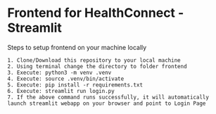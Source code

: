 # Frontend for HealthConnect - Streamlit

Steps to setup frontend on your machine locally

```
1. Clone/Download this repository to your local machine
2. Using terminal change the directory to folder frontend
3. Execute: python3 -m venv .venv
4. Execute: source .venv/bin/activate
5. Execute: pip install -r requirements.txt
6. Execute: streamlit run login.py
7. If the above command runs successfully, it will automatically launch streamlit webapp on your browser and point to Login Page
   
```
